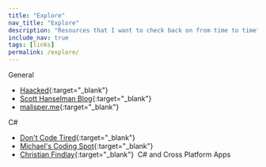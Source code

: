 ```yaml
---
title: "Explore"
nav_title: "Explore"
description: "Resources that I want to check back on from time to time"
include_nav: true
tags: [links]
permalink: /explore/
---
```


General

*   [Haacked](https://haacked.com/){:target="_blank"}
*   [Scott Hanselman Blog](https://www.hanselman.com/blog/){:target="_blank"}
*   [malisper.me](https://malisper.me){:target="_blank"}

C#

*   [Don't Code Tired](http://dontcodetired.com/blog/){:target="_blank"}
*   [Michael's Coding Spot](https://michaelscodingspot.com/){:target="_blank"}
*   [Christian Findlay](https://christianfindlay.com/){:target="_blank"}  C# and Cross Platform Apps